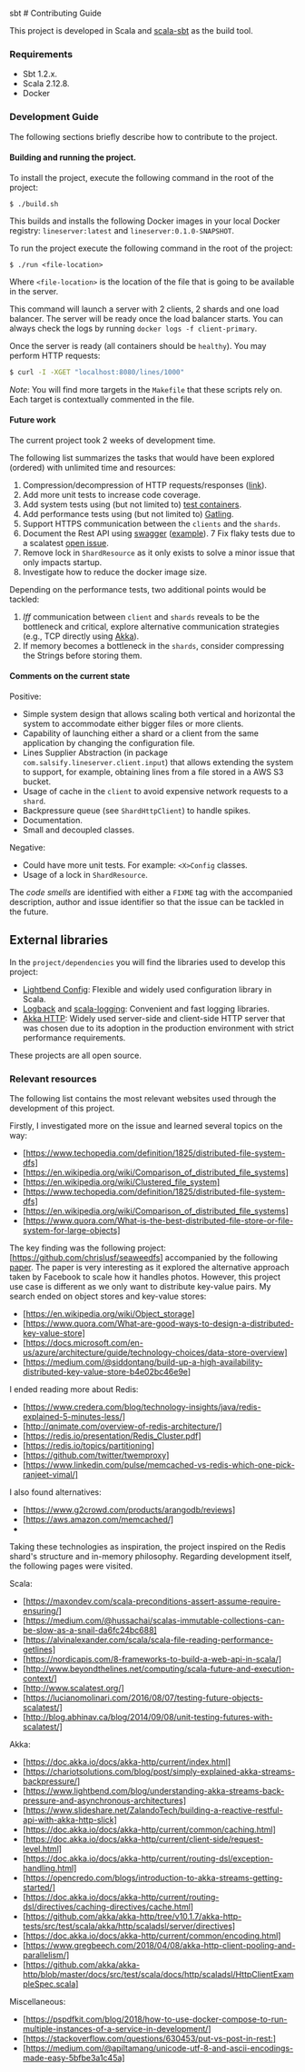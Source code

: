 sbt # Contributing Guide

This project is developed in Scala and [scala-sbt](https://www.scala-sbt.org/) as the build tool.

### Requirements

* Sbt 1.2.x.
* Scala 2.12.8.
* Docker

### Development Guide

The following sections briefly describe how to contribute to the project.

#### Building and running the project.

To install the project, execute the following command in the root of the project:

```
$ ./build.sh
```

This builds and installs the following Docker images in your local Docker registry: `lineserver:latest` and 
`lineserver:0.1.0-SNAPSHOT`.

To run the project execute the following command in the root of the project:
```
$ ./run <file-location>
```

Where `<file-location>` is the location of the file that is going to be available in the server.

This command will launch a server with 2 clients, 2 shards and one load balancer. The server will be ready once the
load balancer starts. You can always check the logs by running `docker logs -f client-primary`.

Once the server is ready (all containers should be `healthy`). You may perform HTTP requests:

```bash
$ curl -I -XGET "localhost:8080/lines/1000"
```

*Note*: You will find more targets in the `Makefile` that these scripts rely on. Each target is contextually commented
in the file.

#### Future work

The current project took 2 weeks of development time. 

The following list summarizes the tasks that would have been explored (ordered) with unlimited time and resources:
1. Compression/decompression of HTTP requests/responses ([link](https://doc.akka.io/docs/akka-http/current/common/encoding.html)).
2. Add more unit tests to increase code coverage.
3. Add system tests using (but not limited to) [test containers](https://www.testcontainers.org/).
4. Add performance tests using (but not limited to) [Gatling](https://gatling.io/).
5. Support HTTPS communication between the `clients` and the `shards`.
6. Document the Rest API using [swagger](https://swagger.io/) ([example](https://blog.knoldus.com/swagger-ui-with-akka-http/)).
7 Fix flaky tests due to a scalatest [open issue](https://github.com/scalatest/scalatest/issues/784).
9. Remove lock in `ShardResource` as it only exists to solve a minor issue that only impacts startup.
10. Investigate how to reduce the docker image size.

Depending on the performance tests, two additional points would be tackled:
1. *Iff* communication between `client` and `shards` reveals to be the bottleneck and critical, explore alternative
   communication strategies (e.g., TCP directly using [Akka](https://doc.akka.io/docs/akka/2.5/io-tcp.html)). 
2. If memory becomes a bottleneck in the `shards`, consider compressing the Strings before storing them.

#### Comments on the current state

Positive: 
* Simple system design that allows scaling both vertical and horizontal the system to accommodate either bigger files
  or more clients.
* Capability of launching either a shard or a client from the same application by changing the configuration file.
* Lines Supplier Abstraction (in package `com.salsify.lineserver.client.input`) that allows extending the system to 
  support, for example, obtaining lines from a file stored in a AWS S3 bucket.
* Usage of cache in the `client` to avoid expensive network requests to a `shard`.
* Backpressure queue (see `ShardHttpClient`) to handle spikes.
* Documentation.
* Small and decoupled classes.

Negative:
* Could have more unit tests. For example: `<X>Config` classes.
* Usage of a lock in `ShardResource`.

The _code smells_ are identified with either a `FIXME` tag with the accompanied description, author and issue identifier
so that the issue can be tackled in the future.

## External libraries

In the `project/dependencies` you will find the libraries used to develop this project:

* [Lightbend Config](https://github.com/lightbend/config): Flexible and widely used configuration library in Scala.
* [Logback](https://logback.qos.ch/) and [scala-logging](https://github.com/lightbend/scala-logging): Convenient and fast
  logging libraries.
* [Akka HTTP](https://doc.akka.io/docs/akka-http/current/): Widely used server-side and client-side HTTP server that was
  chosen due to its adoption in the production environment with strict performance requirements.

These projects are all open source.


### Relevant resources

The following list contains the most relevant websites used through the development of this project.

Firstly, I investigated more on the issue and learned several topics on the way:
* [https://www.techopedia.com/definition/1825/distributed-file-system-dfs]
* [https://en.wikipedia.org/wiki/Comparison_of_distributed_file_systems]
* [https://en.wikipedia.org/wiki/Clustered_file_system]
* [https://www.techopedia.com/definition/1825/distributed-file-system-dfs]
* [https://en.wikipedia.org/wiki/Comparison_of_distributed_file_systems]
* [https://www.quora.com/What-is-the-best-distributed-file-store-or-file-system-for-large-objects]

The key finding was the following project: [https://github.com/chrislusf/seaweedfs] accompanied by the following 
[paper](https://www.usenix.org/legacy/event/osdi10/tech/full_papers/Beaver.pdf). The paper is very interesting as it
explored the alternative approach taken by Facebook to scale how it handles photos. However, this project use case is
different as we only want to distribute key-value pairs. My search ended on object stores and key-value stores:
* [https://en.wikipedia.org/wiki/Object_storage]
* [https://www.quora.com/What-are-good-ways-to-design-a-distributed-key-value-store]
* [https://docs.microsoft.com/en-us/azure/architecture/guide/technology-choices/data-store-overview]
* [https://medium.com/@siddontang/build-up-a-high-availability-distributed-key-value-store-b4e02bc46e9e]

I ended reading more about Redis:
* [https://www.credera.com/blog/technology-insights/java/redis-explained-5-minutes-less/]
* [http://qnimate.com/overview-of-redis-architecture/]
* [https://redis.io/presentation/Redis_Cluster.pdf]
* [https://redis.io/topics/partitioning]
* [https://github.com/twitter/twemproxy]
* [https://www.linkedin.com/pulse/memcached-vs-redis-which-one-pick-ranjeet-vimal/]


I also found alternatives:
* [https://www.g2crowd.com/products/arangodb/reviews]
* [https://aws.amazon.com/memcached/]
* 

Taking these technologies as inspiration, the project inspired on the Redis shard's structure and in-memory philosophy. 
Regarding development itself, the following pages were visited.

Scala:
* [https://maxondev.com/scala-preconditions-assert-assume-require-ensuring/]
* [https://medium.com/@hussachai/scalas-immutable-collections-can-be-slow-as-a-snail-da6fc24bc688]
* [https://alvinalexander.com/scala/scala-file-reading-performance-getlines]
* [https://nordicapis.com/8-frameworks-to-build-a-web-api-in-scala/]
* [http://www.beyondthelines.net/computing/scala-future-and-execution-context/]
* [http://www.scalatest.org/]
* [https://lucianomolinari.com/2016/08/07/testing-future-objects-scalatest/]
* [http://blog.abhinav.ca/blog/2014/09/08/unit-testing-futures-with-scalatest/]


Akka:
* [https://doc.akka.io/docs/akka-http/current/index.html]
* [https://chariotsolutions.com/blog/post/simply-explained-akka-streams-backpressure/]
* [https://www.lightbend.com/blog/understanding-akka-streams-back-pressure-and-asynchronous-architectures]
* [https://www.slideshare.net/ZalandoTech/building-a-reactive-restful-api-with-akka-http-slick]
* [https://doc.akka.io/docs/akka-http/current/common/caching.html]
* [https://doc.akka.io/docs/akka-http/current/client-side/request-level.html]
* [https://doc.akka.io/docs/akka-http/current/routing-dsl/exception-handling.html]
* [https://opencredo.com/blogs/introduction-to-akka-streams-getting-started/]
* [https://doc.akka.io/docs/akka-http/current/routing-dsl/directives/caching-directives/cache.html]
* [https://github.com/akka/akka-http/tree/v10.1.7/akka-http-tests/src/test/scala/akka/http/scaladsl/server/directives]
* [https://doc.akka.io/docs/akka-http/current/common/encoding.html]
* [https://www.gregbeech.com/2018/04/08/akka-http-client-pooling-and-parallelism/]
* [https://github.com/akka/akka-http/blob/master/docs/src/test/scala/docs/http/scaladsl/HttpClientExampleSpec.scala]

Miscellaneous:
* [https://pspdfkit.com/blog/2018/how-to-use-docker-compose-to-run-multiple-instances-of-a-service-in-development/]
* [https://stackoverflow.com/questions/630453/put-vs-post-in-rest:]
* [https://medium.com/@apiltamang/unicode-utf-8-and-ascii-encodings-made-easy-5bfbe3a1c45a]
